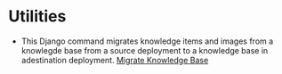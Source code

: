 # Utilities

- This Django command migrates knowledge items and images from a knowlegde base from a source deployment to a knowledge base in adestination deployment. [Migrate Knowledge Base](migrate_knowledge_base.md)

